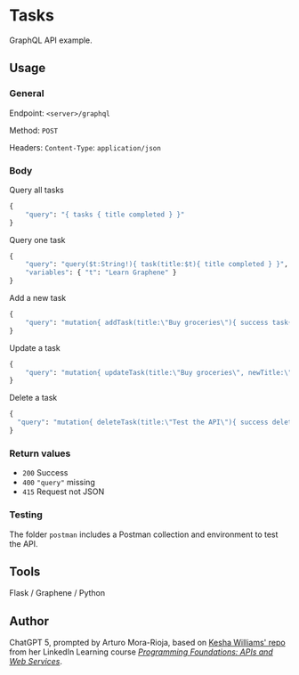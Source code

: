 # Tasks
GraphQL API example.

## Usage

### General
Endpoint: `<server>/graphql`

Method: `POST`

Headers: `Content-Type`: `application/json`

### Body

Query all tasks
```graphql
{
    "query": "{ tasks { title completed } }"
}
```

Query one task
```graphql
{
    "query": "query($t:String!){ task(title:$t){ title completed } }",
    "variables": { "t": "Learn Graphene" }
}
```

Add a new task
```graphql
{
    "query": "mutation{ addTask(title:\"Buy groceries\"){ success task{ title completed} } }"
}
```

Update a task
```graphql
{
    "query": "mutation{ updateTask(title:\"Buy groceries\", newTitle:\"Buy groceries and snacks\", completed:true){ success task{ title completed} } }"
}
```

Delete a task
```graphql
{
  "query": "mutation{ deleteTask(title:\"Test the API\"){ success deletedTask{ title completed } } }"
}
```

### Return values
- `200` Success
- `400` `"query"` missing
- `415` Request not JSON

### Testing
The folder `postman` includes a Postman collection and environment to test the API.

## Tools
Flask / Graphene / Python

## Author
ChatGPT 5, prompted by Arturo Mora-Rioja, based on [Kesha Williams' repo](https://github.com/LinkedInLearning/programming-foundations-apis-and-web-services-3811153/tree/main/03_02) from her LinkedIn Learning course [*Programming Foundations: APIs and Web Services*](https://www.linkedin.com/learning/programming-foundations-apis-and-web-services-27993033).